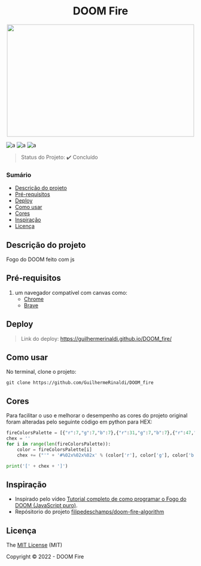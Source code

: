 <h1 align="center">DOOM Fire</h1> 

<div align="center">
	<img src="https://user-images.githubusercontent.com/37752370/150434504-9fe39046-be27-471f-b23a-13256d8b55cb.gif" width="500" height="300">
</div>


![a](https://img.shields.io/static/v1?label=JavaScript&message=%20&color=yellow&style=for-the-badge&logo=)
![a](https://img.shields.io/static/v1?label=HTML5&message=%20&color=orange&style=for-the-badge&logo=)
![a](https://img.shields.io/static/v1?label=CSS3&message=%20&color=purple&style=for-the-badge&logo=)

> Status do Projeto: ✔️ Concluído

### Sumário 

- [Descrição do projeto](#descrição-do-projeto)
- [Pré-requisitos](#pré-requisitos)
- [Deploy](#deploy)
- [Como usar](#como-usar)
- [Cores](#cores)
- [Inspiração](#inspiração)
- [Licença](#licença)

 

## Descrição do projeto 

<p align="justify">
	Fogo do DOOM feito com js
</p>


## Pré-requisitos

1. um navegador compatível com canvas como:
	- [Chrome](https://www.google.pt/intl/pt-PT/chrome/?brand=ISCS&gclsrc=ds&gclsrc=ds)
	- [Brave](https://brave.com/download/)

## Deploy 

> Link do deploy: https://guilhermerinaldi.github.io/DOOM_fire/

## Como usar

No terminal, clone o projeto: 

```
git clone https://github.com/GuilhermeRinaldi/DOOM_fire
```
## Cores

Para facilitar o uso e melhorar o desempenho as cores do projeto original foram alteradas pelo seguinte código em python para HEX:

```py
fireColorsPalette = [{"r":7,"g":7,"b":7},{"r":31,"g":7,"b":7},{"r":47,"g":15,"b":7},{"r":71,"g":15,"b":7},{"r":87,"g":23,"b":7},{"r":103,"g":31,"b":7},{"r":119,"g":31,"b":7},{"r":143,"g":39,"b":7},{"r":159,"g":47,"b":7},{"r":175,"g":63,"b":7},{"r":191,"g":71,"b":7},{"r":199,"g":71,"b":7},{"r":223,"g":79,"b":7},{"r":223,"g":87,"b":7},{"r":223,"g":87,"b":7},{"r":215,"g":95,"b":7},{"r":215,"g":95,"b":7},{"r":215,"g":103,"b":15},{"r":207,"g":111,"b":15},{"r":207,"g":119,"b":15},{"r":207,"g":127,"b":15},{"r":207,"g":135,"b":23},{"r":199,"g":135,"b":23},{"r":199,"g":143,"b":23},{"r":199,"g":151,"b":31},{"r":191,"g":159,"b":31},{"r":191,"g":159,"b":31},{"r":191,"g":167,"b":39},{"r":191,"g":167,"b":39},{"r":191,"g":175,"b":47},{"r":183,"g":175,"b":47},{"r":183,"g":183,"b":47},{"r":183,"g":183,"b":55},{"r":207,"g":207,"b":111},{"r":223,"g":223,"b":159},{"r":239,"g":239,"b":199},{"r":255,"g":255,"b":255}]
chex = ''
for i in range(len(fireColorsPalette)):
	color = fireColorsPalette[i]
	chex += ("'" + '#%02x%02x%02x' % (color['r'], color['g'], color['b']) + "', ")

print('[' + chex + ']')

```


## Inspiração

- Inspirado pelo vídeo [Tutorial completo de como programar o Fogo do DOOM (JavaScript puro)](https://www.youtube.com/watch?v=fxm8cadCqbs").
- Repósitorio do projeto [filipedeschamps/doom-fire-algorithm](https://github.com/filipedeschamps/doom-fire-algorithm)

## Licença 

The [MIT License]() (MIT)

Copyright © 2022 - DOOM Fire
                                                      
